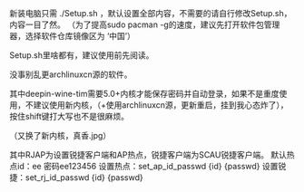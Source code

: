 新装电脑只需 ./Setup.sh ，默认设置全部内容，不需要的请自行修改Setup.sh，内容一目了然。
（为了提高sudo pacman -g的速度，建议先打开软件包管理器，选择软件仓库镜像区为 ‘中国’）

Setup.sh里啥都有，建议使用前先阅读。

没事别乱更archlinuxcn源的软件。

其中deepin-wine-tim需要5.0+内核才能保存密码并自动登录，如果不是重度使用，不建议使用新内核，（+使用archlinuxcn源，更新重启，挂到我心态炸了），按住shift键打大写也不是很麻烦。

（又换了新内核，真香.jpg）


其中RJAP为设置锐捷客户端和AP热点，锐捷客户端为SCAU锐捷客户端。
默认热点id：ee 密码ee123456
设置热点：set_ap_id_passwd {id} {passwd}
设置锐捷：set_rj_id_passwd {id} {passwd}
